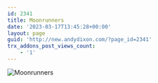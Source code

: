 ```yaml
---
id: 2341
title: Moonrunners
date: '2023-03-17T13:45:28+00:00'
layout: page
guid: 'http://new.andydixon.com/?page_id=2341'
trx_addons_post_views_count:
    - '1'
---
```


![Moonrunners](https://i0.wp.com/assets.g8x2.ldn.idrivee2-23.com/posters/Moonrunners%2001.jpg?w=1200&ssl=1 "Moonrunners")